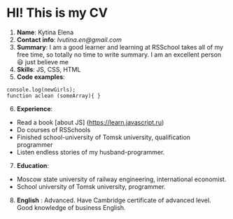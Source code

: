 # HI! This is my CV 
1. **Name**: Kytina Elena
2. **Contact info**: _lvutina.en@gmail.com_
3. **Summary**: I am a good learner and learning at RSSchool takes all of my free time, so totally no time to write summary. I am an excellent person :smiley: just believe me 
4. **Skills**: JS, CSS, HTML 
5.  **Code examples**: 
```let newGirls=newBoys.map(item=>item.codePointAt());
console.log(newGirls);
function aclean (someArray){ }
```
6. **Experience**: 
* Read a book [about JS] (https://learn.javascript.ru) 
* Do courses of RSSchools
* Finished school-university of Tomsk university, qualification programmer
* Listen endless stories of my husband-programmer.
7. **Education**: 
* Moscow state university of railway engineering, international economist. 
* School university of Tomsk university, programmer.
8. **English** : Advanced. Have Cambridge certificate of advanced level. Good knowledge of business English.
